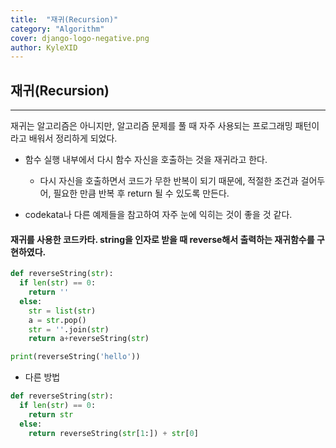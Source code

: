 ```yaml
---
title:  "재귀(Recursion)"
category: "Algorithm"
cover: django-logo-negative.png
author: KyleXID
---
```

## 재귀(Recursion)
-------------
재귀는 알고리즘은 아니지만, 알고리즘 문제를 풀 때 자주 사용되는 프로그래밍 패턴이라고 배워서 정리하게 되었다.

- 함수 실행 내부에서 다시 함수 자신을 호출하는 것을 재귀라고 한다.
  - 다시 자신을 호출하면서 코드가 무한 반복이 되기 때문에, 적절한 조건과 걸어두어, 필요한 만큼 반복 후 return 될 수 있도록 만든다.

- codekata나 다른 예제들을 참고하여 자주 눈에 익히는 것이 좋을 것 같다.

#### 재귀를 사용한 코드카타. string을 인자로 받을 때 reverse해서 출력하는 재귀함수를 구현하였다.
```python
def reverseString(str):
  if len(str) == 0:
    return ''
  else:
    str = list(str)
    a = str.pop()
    str = ''.join(str)
    return a+reverseString(str)

print(reverseString('hello'))
```
- 다른 방법
```python
def reverseString(str):
  if len(str) == 0:
    return str
  else:
    return reverseString(str[1:]) + str[0]
```
